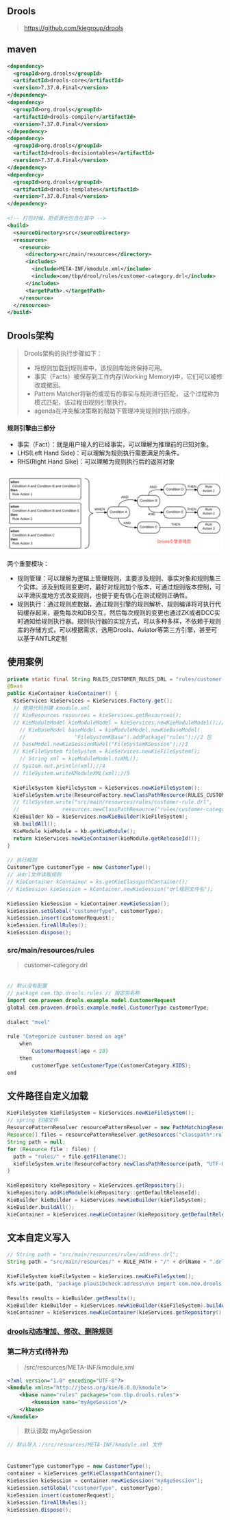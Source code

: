 ## Drools

> https://github.com/kiegroup/drools

## maven

```xml
<dependency>
  <groupId>org.drools</groupId>
  <artifactId>drools-core</artifactId>
  <version>7.37.0.Final</version>
</dependency>
<dependency>
  <groupId>org.drools</groupId>
  <artifactId>drools-compiler</artifactId>
  <version>7.37.0.Final</version>
</dependency>
<dependency>
  <groupId>org.drools</groupId>
  <artifactId>drools-decisiontables</artifactId>
  <version>7.37.0.Final</version>
</dependency>
<dependency>
  <groupId>org.drools</groupId>
  <artifactId>drools-templates</artifactId>
  <version>7.37.0.Final</version>
</dependency>

<!-- 打包时候，把资源也包含在其中 -->
<build>
  <sourceDirectory>src</sourceDirectory>
  <resources>
    <resource>
      <directory>src/main/resources</directory>
      <includes>
        <include>META-INF/kmodule.xml</include>
        <include>com/tbp/drool/rules/customer-category.drl</include>
      </includes>
      <targetPath>.</targetPath>
    </resource>
  </resources>
</build>
```

## Drools架构

> Drools架构的执行步骤如下：
>
> - 将规则加载到规则库中，该规则库始终保持可用。
> - 事实（Facts）被保存到工作内存(Working Memory)中，它们可以被修改或撤回。
> - Pattern Matcher将新的或现有的事实与规则进行匹配， 这个过程称为模式匹配，该过程由规则引擎执行。
> - agenda在冲突解决策略的帮助下管理冲突规则的执行顺序。

#### 规则引擎由三部分

- 事实（Fact）：就是用户输入的已经事实，可以理解为推理前的已知对象。
- LHS(Left Hand Side)：可以理解为规则执行需要满足的条件。
- RHS(Right Hand Sike)：可以理解为规则执行后的返回对象

<img src="imgs/drools/image-20240124174500636.png" alt="image-20240124174500636" style="zoom:50%;" />

两个重要模块：

- 规则管理：可以理解为逻辑上管理规则，主要涉及规则、事实对象和规则集三个实体。涉及到规则变更时，最好对规则加个版本，可通过规则版本控制，可以平滑灰度地方式改变规则，也便于更有信心在测试规则正确性。
- 规则执行：通过规则库数据，通过规则引擎的规则解析、规则编译将可执行代码缓存起来，避免每次和DB交互，然后每次规则的变更也通过ZK或者DCC实时通知给规则执行器。规则执行器的实现方式，可以多种多样，不依赖于规则库的存储方式，可以根据需求，选用Drools、Aviator等第三方引擎，甚至可以基于ANTLR定制

## 使用案例

```java
private static final String RULES_CUSTOMER_RULES_DRL = "rules/customer-category.drl"
@Bean
public KieContainer kieContainer() { 
  KieServices kieServices = KieServices.Factory.get();
  // 使用代码创建 kmodule.xml 
  // KieResources resources = kieServices.getResources();
  // KieModuleModel kieModuleModel = kieServices.newKieModuleModel();//1
	// KieBaseModel baseModel = kieModuleModel.newKieBaseModel(
	//                "FileSystemKBase").addPackage("rules");//2 包
  // baseModel.newKieSessionModel("FileSystemKSession");//3
  // KieFileSystem fileSystem = kieServices.newKieFileSystem();
	// String xml = kieModuleModel.toXML();
  // System.out.println(xml);//4
  // fileSystem.writeKModuleXML(xml);//5
  
  KieFileSystem kieFileSystem = kieServices.newKieFileSystem();
  kieFileSystem.write(ResourceFactory.newClassPathResource(RULES_CUSTOMER_RULES_DRL));
  // fileSystem.write("src/main/resources/rules/customer-rule.drl", 
  //              resources.newClassPathResource("rules/customer-category.drl"));
  KieBuilder kb = kieServices.newKieBuilder(kieFileSystem);
  kb.buildAll();
  KieModule kieModule = kb.getKieModule();
  return kieServices.newKieContainer(kieModule.getReleaseId());
}

// 执行规则
CustomerType customerType = new CustomerType();
// 从drl文件读取规则
// KieContainer kContainer = ks.getKieClasspathContainer();
// KieSession kieSession = kContainer.newKieSession("drl规则文件名");

KieSession kieSession = kieContainer.newKieSession();
kieSession.setGlobal("customerType", customerType);
kieSession.insert(customerRequest);
kieSession.fireAllRules();
kieSession.dispose();
```

### src/main/resources/rules

> customer-category.drl

```java

// 默认没有配置
// package com.tbp.drools.rules // 指定包名称
import com.praveen.drools.example.model.CustomerRequest
global com.praveen.drools.example.model.CustomerType customerType;

dialect "mvel"

rule "Categorize customer based on age"
    when
        CustomerRequest(age < 20)
    then
        customerType.setCustomerType(CustomerCategory.KIDS);
end
```

## 文件路径自定义加载

```java
KieFileSystem kieFileSystem = kieServices.newKieFileSystem();
// spring 扫描文件
ResourcePatternResolver resourcePatternResolver = new PathMatchingResourcePatternResolver();
Resource[] files = resourcePatternResolver.getResources("classpath*:rules/*.drl");
String path = null;
for (Resource file : files) {
  path = "rules/" + file.getFilename();
  kieFileSystem.write(ResourceFactory.newClassPathResource(path, "UTF-8"));
}

KieRepository kieRepository = kieServices.getRepository();
kieRepository.addKieModule(kieRepository::getDefaultReleaseId);
KieBuilder kieBuilder = kieServices.newKieBuilder(kieFileSystem);
kieBuilder.buildAll();
kieContainer = kieServices.newKieContainer(kieRepository.getDefaultReleaseId());
```

## 文本自定义写入

```java
// String path = "src/main/resources/rules/address.drl";
String path = "src/main/resources/" + RULE_PATH + "/" + drlName + ".drl";

KieFileSystem kieFileSystem = kieServices.newKieFileSystem();
kfs.write(path, "package plausibcheck.adress\n\n import com.neo.drools.model.Address;\n import com.neo.drools.model.fact.AddressCheckResult;\n\n rule \"Postcode 6 numbers\"\n\n    when\n  then\n        System.out.println(\"打印日志：更新rules成功!\");\n end");

Results results = kieBuilder.getResults();
KieBuilder kieBuilder = kieServices.newKieBuilder(kieFileSystem).buildAll();
kieContainer = kieServices.newKieContainer(kieServices.getRepository().getDefaultReleaseId());
```

### [drools动态增加、修改、删除规则 ](https://www.cnblogs.com/huan1993/p/16319931.html)

### 第二种方式(待补充)

> /src/resources/META-INF/kmodule.xml

```xml
<?xml version="1.0" encoding="UTF-8"?>
<kmodule xmlns="http://jboss.org/kie/6.0.0/kmodule">
    <kbase name="rules" packages="com.tbp.drools.rules">
        <ksession name="myAgeSession"/>
    </kbase>
</kmodule>
```

> 默认读取 myAgeSession

```java
// 默认导入：/src/resources/META-INF/kmodule.xml 文件


CustomerType customerType = new CustomerType();
container = kieServices.getKieClasspathContainer();
KieSession kieSession = container.newKieSession("myAgeSession");
kieSession.setGlobal("customerType", customerType);
kieSession.insert(customerRequest);
kieSession.fireAllRules();
kieSession.dispose();
```

